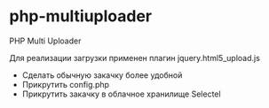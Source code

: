 php-multiuploader
=================

PHP Multi Uploader

Для реализации загрузки применен плагин jquery.html5_upload.js

- Сделать обычную закачку более удобной
- Прикрутить config.php
- Прикрутить закачку в облачное хранилище Selectel
